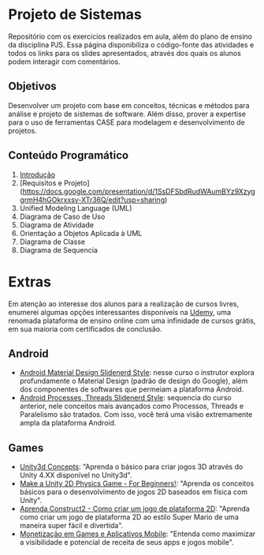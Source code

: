 # Projeto de Sistemas

Repositório com os exercícios realizados em aula, além do plano de ensino da disciplina PJS. Essa página disponibiliza o código-fonte das atividades e todos os links para os slides apresentados, através dos quais os alunos podem interagir com comentários.

## Objetivos

Desenvolver um projeto com base em conceitos, técnicas e métodos para análise e projeto de sistemas de software. Além disso, prover a expertise para o uso de ferramentas CASE para modelagem e desenvolvimento de projetos.

## Conteúdo Programático

1. [Introdução](https://docs.google.com/presentation/d/10c-oTivpq483amlPNvE8ZTDwLrSmrIpzgN5dw-wFBlk/edit?usp=sharing)
2. [Requisitos e Projeto] (https://docs.google.com/presentation/d/1SsDFSbdRudWAumBYz9XzyggrmH4hGOkrxxsv-XTr36Q/edit?usp=sharing)
3. Unified Modeling Language (UML)
4. Diagrama de Caso de Uso
5. Diagrama de Atividade
6. Orientação a Objetos Aplicada à UML
7. Diagrama de Classe
8. Diagrama de Sequencia

# Extras

Em atenção ao interesse dos alunos para a realização de cursos livres, enumerei algumas opções interessantes disponíveis na [Udemy](https://www.udemy.com/), uma renomada plataforma de ensino online com uma infinidade de cursos grátis, em sua maioria com certificados de conclusão.

## Android

+ [Android Material Design Slidenerd Style](https://www.udemy.com/android-material-design-zero-to-hero/): nesse curso o instrutor explora profundamente o Material Design (padrão de design do Google), além dos componentes de softwares que permeiam a plataforma Android.
+ [Android Processes, Threads Slidenerd Style](https://www.udemy.com/master-android-zero-to-hero/): sequencia do curso anterior, nele conceitos mais avançados como Processos, Threads e Paralelismo são tratados. Com isso, você terá uma visão extremamente ampla da plataforma Android.

## Games

+ [Unity3d Concepts](https://www.udemy.com/unity3d-concepts/): "Aprenda o básico para criar jogos 3D através do Unity 4.XX disponível no Unity3d".
+ [Make a Unity 2D Physics Game - For Beginners!](https://www.udemy.com/unity-2d-bouncing-and-sliding-with-physics/): "Aprenda os conceitos básicos para o desenvolvimento de jogos 2D baseados em física com Unity".
+ [Aprenda Construct2 - Como criar um jogo de plataforma 2D](https://www.udemy.com/aprenda-construct2-como-criar-um-jogo-de-plataforma-2d/): "Aprenda como criar um jogo de plataforma 2D ao estilo Super Mario de uma maneira super fácil e divertida".
+ [Monetização em Games e Aplicativos Mobile](https://www.udemy.com/monetizacao-em-games-e-aplicativos-mobile/): "Entenda como maximizar a visibilidade e potencial de receita de seus apps e jogos mobile".
